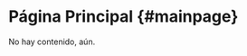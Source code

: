 P&aacute;gina Principal                         {#mainpage}
============
No hay contenido, a&uacute;n.

